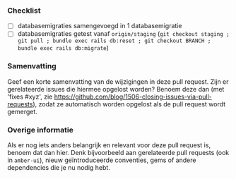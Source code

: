 ### Checklist
- [ ] databasemigraties samengevoegd in 1 databasemigratie
- [ ] databasemigraties getest vanaf `origin/staging` (`git checkout staging ; git pull ; bundle exec rails db:reset ; git checkout BRANCH ; bundle exec rails db:migrate`)

### Samenvatting
Geef een korte samenvatting van de wijzigingen in deze pull request. Zijn er gerelateerde issues die hiermee opgelost worden? Benoem deze dan (met 'fixes #xyz', zie https://github.com/blog/1506-closing-issues-via-pull-requests), zodat ze automatisch worden opgelost als de pull request wordt gemerget.

### Overige informatie
Als er nog iets anders belangrijk en relevant voor deze pull request is, benoem dat dan hier. Denk bijvoorbeeld aan gerelateerde pull requests (ook in `amber-ui`), nieuw geïntroduceerde conventies, gems of andere dependencies die je nu nodig hebt.
